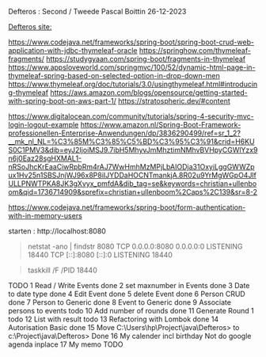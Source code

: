 Defteros : Second / Tweede
Pascal Boittin
26-12-2023


[Defteros site: ](http://ec2-18-195-116-207.eu-central-1.compute.amazonaws.com:8080/)

https://www.codejava.net/frameworks/spring-boot/spring-boot-crud-web-application-with-jdbc-thymeleaf-oracle
https://springhow.com/thymeleaf-fragments/
https://studygyaan.com/spring-boot/fragments-in-thymeleaf
https://www.appsloveworld.com/springmvc/100/52/dynamic-html-page-in-thymeleaf-spring-based-on-selected-option-in-drop-down-men
https://www.thymeleaf.org/doc/tutorials/3.0/usingthymeleaf.html#introducing-thymeleaf
https://aws.amazon.com/blogs/opensource/getting-started-with-spring-boot-on-aws-part-1/
https://stratospheric.dev/#content

https://www.digitalocean.com/community/tutorials/spring-4-security-mvc-login-logout-example
https://www.amazon.nl/Spring-Boot-Framework-professionellen-Enterprise-Anwendungen/dp/3836290499/ref=sr_1_2?__mk_nl_NL=%C3%85M%C3%85%C5%BD%C3%95%C3%91&crid=H6KUS0C1PMV3&dib=eyJ2IjoiMSJ9.7ibH5MhyvJmMhztimNMhvBVHpyCGWlYzx9n6j0Eaz28sgHXMAL1-nRSoJhcKrEaaCiwRpbRm4rAJ7WwHmhMzMPjLbAIODja31OxyiLggGWWZpux1Hv25n1SBSJnjWJ96x8P8iIJYDDaHOCNTmankjA.8R02u9YrMgWGpO4JlfULLPNWTPKA8JK3gXvyx_pmfdA&dib_tag=se&keywords=christian+ullenboom&qid=1736714909&sprefix=christian+ullenboom%2Caps%2C139&sr=8-2

https://www.codejava.net/frameworks/spring-boot/form-authentication-with-in-memory-users

starten : http://localhost:8080

> netstat -ano | findstr 8080
  TCP    0.0.0.0:8080           0.0.0.0:0              LISTENING       18440
  TCP    [::]:8080              [::]:0                 LISTENING       18440

>taskkill /F /PID 18440


TODO
1  Read / Write Events         done
2  set maxnumber in Events     done
3  Date to date type           done
4  Edit Event                  done
5  delete Event                done
6  Person CRUD                 done
7  Person to Generic           done
8  Event to Generic            done
9  Associate persons to events todo
10 Add number of rounds        done
11 Generate Round 1            todo 
12 List with result            todo
13 Refactoring with Lombok     done
14 Autorisation Basic          done
15 Move  C:\Users\hp\Project\java\Defteros> to c:\Project\java\Defteros> Done
16 My calender incl birthday   Not do google agenda inplace
17 My memo                     TODO
